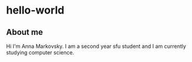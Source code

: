 # hello-world
## About me
Hi I'm Anna Markovsky. I am a second year sfu student and I am currently studying computer science. 
